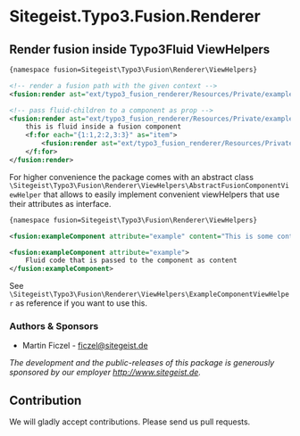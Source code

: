 # Sitegeist.Typo3.Fusion.Renderer

## Render fusion inside Typo3Fluid ViewHelpers

```xml
{namespace fusion=Sitegeist\Typo3\Fusion\Renderer\ViewHelpers}

<!-- render a fusion path with the given context -->
<fusion:render ast="ext/typo3_fusion_renderer/Resources/Private/exampleAst.json" path="renderPrototype_Vendor_Site_Example" context="{content: 'Example Content',  attribute:'example'}" />

<!-- pass fluid-children to a component as prop -->
<fusion:render ast="ext/typo3_fusion_renderer/Resources/Private/exampleAst.json" path="renderPrototype_Vendor_Site_Example" context="{attribute:'example'}" children="content">
    this is fluid inside a fusion component
    <f:for each="{1:1,2:2,3:3}" as="item">
        <fusion:render ast="ext/typo3_fusion_renderer/Resources/Private/exampleAst.json" path="renderPrototype_Vendor_Site_Example" context="{content: 'Item {item}',  attribute:'example'}" />
    </f:for>
</fusion:render>
```

For higher convenience the package comes with an abstract class `\Sitegeist\Typo3\Fusion\Renderer\ViewHelpers\AbstractFusionComponentViewHelper` that allows to 
easily implement convenient viewHelpers that use their attributes as interface. 

```xml
{namespace fusion=Sitegeist\Typo3\Fusion\Renderer\ViewHelpers}

<fusion:exampleComponent attribute="example" content="This is some content"/>

<fusion:exampleComponent attribute="example">
    Fluid code that is passed to the component as content 
</fusion:exampleComponent>
```

See `\Sitegeist\Typo3\Fusion\Renderer\ViewHelpers\ExampleComponentViewHelper` as reference if you want to use this.

### Authors & Sponsors

* Martin Ficzel - ficzel@sitegeist.de

*The development and the public-releases of this package is generously sponsored
by our employer http://www.sitegeist.de.*

## Contribution

We will gladly accept contributions. Please send us pull requests.
